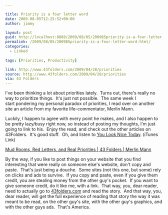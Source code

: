 ```yaml
---

title: Priority is a four letter word
date: 2009-08-05T12:25:52+00:00
author: jimmy

layout: post
guid: http://localhost:8888/2009/08/05/200985priority-is-a-four-letter-word-html/
permalink: /2009/08/05/200985priority-is-a-four-letter-word-html/
categories:
  - Linked
 
tags: [Priorities, Productivity]

link: http://www.43folders.com/2009/04/28/priorities
source: http://www.43folders.com/2009/04/28/priorities
via: 43 Folders
---
```


I've been thinking a lot about priorities lately.  Turns out, there's really no way to prioritize things.  It's just not possible.  The same week I start pondering my personal paradox of priorities, I read over on another site an article from my favorite life-commentator, Merlin Mann.
  
  
Luckily, I happen to agree with every point he makes, and I also happen to be pretty lazy/busy right now, so instead of posting my thoughts, I'm just going to link to his.  Enjoy the read, and check out the other articles on 43Folders.  It's good stuff.  Oh, and listen to <a href="http://itunes.apple.com/WebObjects/MZStore.woa/wa/viewPodcast?id=277928864">You Look Nice Today</a>. (iTunes Link)
  

<a href="http://www.43folders.com/2009/04/28/priorities">Mud Rooms, Red Letters, and Real Priorities | 43 Folders | Merlin Mann</a>


By the way, if you like to post things on your website that you find interesting that were really on someone else's website, don't copy and paste.  That's just being a douche.  Some sites (not this one, but some) rely on clicks and ads to survive.  If you copy and paste, even if you give them credit, you are stealing money from the other guy's pocket.  If you want to give someone credit, do it like me, with a link.  That way, you, dear reader, need to actually go to <a href="http://www.43folders.com">43folders.com</a> and read the story.  And that way, you, dear reader, will get the full experience of reading that story the way it was meant to be read, on the other guy's site, with the other guy's graphics, and with the other guys ads.  That's America.